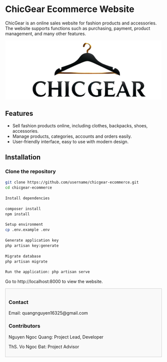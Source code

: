# ChicGear Ecommerce Website

ChicGear is an online sales website for fashion products and accessories. The website supports functions such as purchasing, payment, product management, and many other features.

![ChicGear Homepage](https://github.com/quangnguyen16325/chicgear-laravel11-ecommerce/blob/master/public/assets/imgs/logo/logo.png)

## Features

- Sell fashion products online, including clothes, backpacks, shoes, accessories.
- Manage products, categories, accounts and orders easily.
- User-friendly interface, easy to use with modern design.

## Installation

### Clone the repository

```bash
git clone https://github.com/username/chicgear-ecommerce.git
cd chicgear-ecommerce

Install dependencies

composer install
npm install

Setup environment
cp .env.example .env

Generate application key
php artisan key:generate

Migrate database
php artisan migrate

Run the application: php artisan serve
```
Go to http://localhost:8000 to view the website.
<div style="border: 1px solid #ccc; padding: 10px; background-color: #f9f9f9;"> <h3>Contact</h3> <p>Email: quangnguyen16325@gmail.com</p> <h3>Contributors</h3> <p>Nguyen Ngoc Quang: Project Lead, Developer</p> <p>ThS. Vo Ngoc Đat: Project Advisor</p> </div> 

